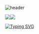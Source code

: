 ![header](https://capsule-render.vercel.app/api?type=waving&color=auto&height=300&section=header&text=woneal's%20git&fontSize=90)

<img src="https://img.shields.io/badge/Python-3776AB?style=flat-square&logo=Python&logoColor=white"/><img src="https://img.shields.io/badge/C-A8B9CC?style=flat-square&logo=C&logoColor=white"/>

[![Typing SVG](https://readme-typing-svg.demolab.com/?lines=My+Name+Is+Woneal)](https://git.io/typing-svg)